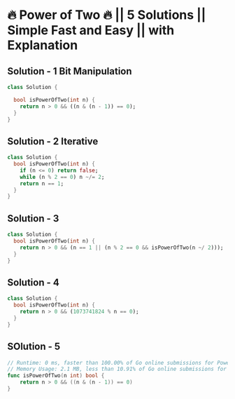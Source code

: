 # 🔥 Power of Two 🔥 || 5 Solutions || Simple Fast and Easy || with Explanation

## Solution - 1 Bit Manipulation

```dart
class Solution {

  bool isPowerOfTwo(int n) {
    return n > 0 && ((n & (n - 1)) == 0);
  }
}
```

## Solution - 2 Iterative

```dart
class Solution {
  bool isPowerOfTwo(int n) {
    if (n <= 0) return false;
    while (n % 2 == 0) n ~/= 2;
    return n == 1;
  }
}
```

## Solution - 3

```dart
class Solution {
  bool isPowerOfTwo(int n) {
    return n > 0 && (n == 1 || (n % 2 == 0 && isPowerOfTwo(n ~/ 2)));
  }
}
```

## Solution - 4

```dart
class Solution {
  bool isPowerOfTwo(int n) {
    return n > 0 && (1073741824 % n == 0);
  }
}
```

## SOlution - 5

```go
// Runtime: 0 ms, faster than 100.00% of Go online submissions for Power of Two.
// Memory Usage: 2.1 MB, less than 10.91% of Go online submissions for Power of Two.
func isPowerOfTwo(n int) bool {
	return n > 0 && ((n & (n - 1)) == 0)
}
```
